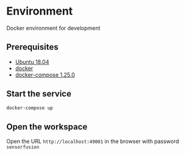 # Environment
Docker environment for development

## Prerequisites
- [Ubuntu 18.04](https://releases.ubuntu.com/18.04/)
- [docker](https://docs.docker.com/engine/install/ubuntu/)
- [docker-compose 1.25.0](https://docs.docker.com/compose/install/)

## Start the service
```bash
docker-compose up
```

## Open the workspace
Open the URL `http://localhost:49001` in the browser with password `sensorfusion`